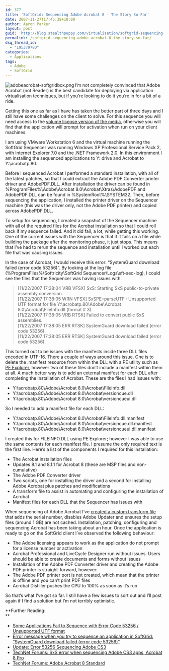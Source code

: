 ```yaml
---
id: 377
title: 'SoftGrid: Sequencing Adobe Acrobat 8 - The Story So Far'
date: 2007-11-27T17:45:38+10:00
author: Aaron Parker
layout: post
guid: 'http://blog.stealthpuppy.com/virtualisation/softgrid-sequencing-adobe-acrobat-8-%e2%80%93-the-story-so-far'
permalink: /softgrid-sequencing-adobe-acrobat-8-the-story-so-far/
dsq_thread_id:
  - "195379780"
categories:
  - Applications
tags:
  - Adobe
  - SoftGrid
---
```

<img src="http://stealthpuppy.com/wp-content/uploads/2008/02/adobeacrobat-softgridbox.png" alt="adobeacrobat-softgridbox.png" align="left" />I&#8217;m not completely convinced that Adobe Acrobat (not Reader) is the best candidate for deploying via application virtualisation techniques, but if you&#8217;re looking to do it you&#8217;re in for a bit of a ride.

Getting this one as far as I have has taken the better part of three days and I still have some challenges on the client to solve. For this sequence you will need access to the [volume license version of the media](http://www.adobe.com/aboutadobe/openoptions/), otherwise you will find that the application will prompt for activation when run on your client machines.

I am using VMware Workstation 6 and the virtual machine running the SoftGrid Sequencer was running Windows XP Professional Service Pack 2, with Internet Explorer 7.0 and the .NET Framework 2.0. In this environment I am installing the sequenced applications to Y: drive and Acrobat to Y:\acrobatp.80.

Before I sequenced Acrobat I performed a standard installation, with all of the latest patches, so that I could extract the Adobe PDF Converter printer driver and AdobePDF.DLL. After installation the driver can be found in %ProgramFiles%\Adobe\Acrobat 8.0\Acrobat\Xtras\AdobePDF and AdobePDF.DLL can be found in %SystemRoot%\SYSTEM32. Then, before sequencing the application, I installed the printer driver on the Sequencer machine (this was the driver only, not the Adobe PDF printer) and copied across AdobePDF.DLL.

To setup for sequencing, I created a snapshot of the Sequencer machine with all of the required files for the Acrobat installation so that I could roll back if my sequence failed. And it did fail, a lot, while getting this working. One of the current issues with the Sequencer is that if it fails on a file while building the package after the monitoring phase, it just stops. This means that I&#8217;ve had to rerun the sequence and installation until I worked out each file that was causing issues.

In the case of Acrobat, I would receive this error: &#8220;SystemGuard download failed (error code 53256)&#8221;. By looking at the log file (%ProgramFiles%\Softricity\SoftGrid Sequencer\Logs\sft-seq-log), I could see the files that the Sequencer was having issues with.

> [11/22/2007 17:38:04 VRB VFSX] SxS: Starting SxS public-to-private assembly conversion.  
> [11/22/2007 17:38:05 WRN VFSX] SxSPE::parseUTF : Unsupported UTF format for file Y:\acrobatp.80\Adobe\Acrobat 8.0\Acrobat\FileInfo.dll (format # 3).  
> [11/22/2007 17:38:05 VRB RTSK] Failed to convert public SxS assemblies.  
> [11/22/2007 17:38:05 ERR RTSK] SystemGuard download failed (error code 53256).  
> [11/22/2007 17:38:05 ERR RTSK] SystemGuard download failed (error code 53256).

This turned out to be issues with the manifests inside three DLL files encoded in UTF-16. There a couple of ways around this issue. One is to delete the .manifest resource from within the DLL with a PE utility such as [PE Explorer](http://www.heaventools.com/overview.htm), however two of these files don&#8217;t include a manifest within them at all. A much better way is to add an external manifest for each DLL after completing the installation of Acrobat. These are the files I had issues with:

  * Y:\acrobatp.80\Adobe\Acrobat 8.0\Acrobat\FileInfo.dll
  * Y:\acrobatp.80\Adobe\Acrobat 8.0\Acrobat\versioncue.dll
  * Y:\acrobatp.80\Adobe\Acrobat 8.0\Acrobat\versioncueui.dll

So I needed to add a manifest file for each DLL:

  * Y:\acrobatp.80\Adobe\Acrobat 8.0\Acrobat\FileInfo.dll.manifest
  * Y:\acrobatp.80\Adobe\Acrobat 8.0\Acrobat\versioncue.dll.manifest
  * Y:\acrobatp.80\Adobe\Acrobat 8.0\Acrobat\versioncueui.dll.manifest

I created this for FILEINFO.DLL using PE Explorer; however I was able to use the same contents for each manifest file. I presume the only required text is the first line. Here&#8217;s a list of the components I required for this installation:

  * The Acrobat installation files
  * Updates 8.1 and 8.1.1 for Acrobat 8 (these are MSP files and non-cumulative)
  * The Adobe PDF Converter driver
  * Two scripts, one for installing the driver and a second for installing Adobe Acrobat plus patches and modifications
  * A transform file to assist in automating and configuring the installation of Acrobat
  * Manifest files for each DLL that the Sequencer has issues with

When sequencing of Adobe Acrobat I&#8217;ve [created a custom transform file](http://www.adobe.com/support/downloads/detail.jsp?ftpID=3564) that adds the serial number, disables Adobe Updater and ensures the setup files (around 1 GB) are not cached. Installation, patching, configuring and sequencing Acrobat has been taking about an hour. Once the application is ready to go on the SoftGrid client I&#8217;ve observed the following behaviour:

  * The Adobe licensing appears to work as the application do not prompt for a license number or activation
  * Acrobat Professional and LiveCycle Designer run without issues. Users should be able to create documents and forms without issues
  * Installation of the Adobe PDF Converter driver and creating the Adobe PDF printer is straight-forward, however:
  * The Adobe PDF printer port is not created, which mean that the printer is offline and you can&#8217;t print PDF files
  * Acrobat Distiller pushes the CPU to 100% as soon as it&#8217;s run

So that&#8217;s what I&#8217;ve got so far. I still have a few issues to sort out and I&#8217;ll post again if I find a solution but I&#8217;m not terribly optimistic.

**Further Reading:  
** 

  * [Some Applications Fail to Sequence with Error Code 53256 / Unsupported UTF format](http://blogs.msdn.com/rslaten/archive/2007/09/11/some-applications-fail-to-sequence-with-error-code-53256-unsupported-utf-format.aspx)
  * [Error message when you try to sequence an application in SoftGrid: &#8220;SystemGuard download failed (error code 53256)&#8221;](http://support.microsoft.com/kb/931592)
  * [Update: Error 53256 Sequencing Adobe CS3](http://blogs.technet.com/softgrid/archive/2007/10/25/update-error-53256-sequencing-adobe-cs3.aspx)
  * [TechNet Forums: SxS error when sequencing Adobe CS3 apps, Acrobat 8 Pro](http://forums.microsoft.com/TechNet/ShowPost.aspx?PostID=2105830&SiteID=17)
  * [TechNet Forums: Adobe Acrobat 8 Standard](http://forums.microsoft.com/TechNet/ShowPost.aspx?PostID=2121347&SiteID=17)
